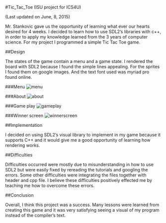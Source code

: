 #Tic_Tac_Toe (ISU project for ICS4U)

(Last updated on June, 8, 2015)

Mr. Stankovic gave us the opportunity of learning what ever our hearts desired for 4 weeks. I decided to learn how to use SDL2’s libraries with c++, in order to apply my knowledge learned from the 3 years of computer science. For my project I programmed a simple Tic Tac Toe game.

##Design

The states of the game contain a menu and a game state. I rendered the board with SDL2 because I found the simple lines appealing. For the sprites I found them on google images. And the text font used was myriad pro found online.

###Menu
![menu](http://i.imgur.com/XBnKbJj.png)

###About
![about](http://i.imgur.com/yLa3DXj.png)

###Game play
![gameplay](http://i.imgur.com/Q14jxFd.png)

###Winner screen
![winnerscreen](http://i.imgur.com/k2ab6qB.png)

##Implementation

I decided on using SDL2’s visual library to implement in my game because it supports C++ and it would give me a good opportunity of learning how rendering works.

##Difficulties

Difficulties occurred were mostly due to misunderstanding in how to use SDL2 but were easily fixed by rereading the tutorials and googling the errors. Some other difficulties were integrating the files together with header and cpp file. I believe these difficulties positively effected me by teaching me how to overcome these errors.

##Conclusion

Overall, I think this project was a success. Many lessons were learned from creating this game and it was very satisfying seeing a visual of my program instead of the compiler’s text.